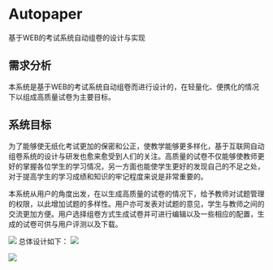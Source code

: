 # Autopaper

基于WEB的考试系统自动组卷的设计与实现

## 需求分析

本系统是基于WEB的考试系统自动组卷而进行设计的，在轻量化、便携化的情况下以组成高质量试卷为主要目标。

## 系统目标

为了能够使无纸化考试更加的保密和公正，使教学能够更多样化，基于互联网自动组卷系统的设计与研发也愈来愈受到人们的关注。高质量的试卷不仅能够使教师更好的掌握各位学生的学习情况，另一方面也能使学生更好的发现自己的不足之处，对于提高学生的学习成绩和知识的牢记程度来说是非常重要的。

本系统从用户的角度出发，在以生成高质量的试卷的情况下，给予教师对试题管理的权限，以此增加试题的多样性。用户亦可发表对试题的意见，学生与教师之间的交流更加方便。用户选择组卷方式生成试卷并可进行编辑以及一些相应的配置，生成的试卷可供与用户评测以及下载。

![](https://cdn.jsdelivr.net/gh/ridup/PicGo-Images/blog/20210430091011.png)
总体设计如下：
![](https://cdn.jsdelivr.net/gh/ridup/PicGo-Images/blog/20210430091118.png)

![](https://cdn.jsdelivr.net/gh/ridup/PicGo-Images/blog/20210430091218.png)
